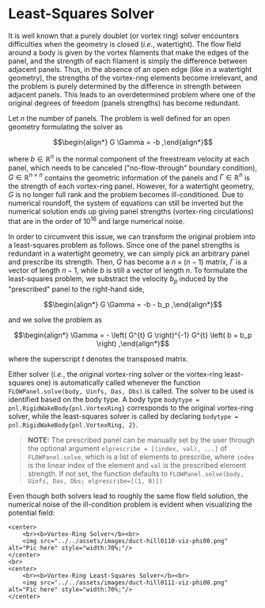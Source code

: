 # Least-Squares Solver

It is well known that a purely doublet (or vortex ring) solver encounters
difficulties when the geometry is closed (*i.e.*, watertight).
The flow field around a body is given by the vortex filaments that make the
edges of the panel, and the
strength of each filament is simply the difference between adjacent panels.
Thus, in the absence of an open edge (like in a watertight geometry), the
strengths of the vortex-ring elements become irrelevant, and the problem
is purely determined by the difference in strength between adjacent panels.
This leads to an overdetermined problem where one of the original degrees of
freedom (panels strengths) has become redundant.

Let $n$ the number of panels. The problem is well defined for an open
geometry formulating the solver as
```math
\begin{align*}
    G \Gamma = -b
,\end{align*}
```
where $b \in \mathbb{R}^{n}$ is the normal component of the freestream velocity
at each panel, which needs to be canceled ("no-flow-through" boundary
condition), $G \in \mathbb{R}^{n\times n}$ contains the geometric
information of the panels and $\Gamma \in \mathbb{R}^{n}$ is the
strength of each vortex-ring panel.
However, for a watertight geometry, $G$ is no longer full rank and the
problem becomes ill-conditioned.
Due to numerical roundoff, the system of equations can still be inverted
but the numerical solution ends up giving panel strengths (vortex-ring
circulations) that are in the order of $10^{16}$ and large numerical
noise.

In order to circumvent this issue, we can transform the original
problem into a least-squares problem as follows.
Since one of the panel strengths is redundant in a watertight geometry,
we can simply pick an arbitrary panel and prescribe its strength.
Then, $G$ has become a $n\times (n-1)$ matrix, $\Gamma$ is a
vector of length $n-1$, while $b$ is still a vector of length $n$.
To formulate the least-squares problem, we substract the velocity $b_p$
induced by the "prescribed" panel  to the right-hand side,
```math
\begin{align*}
    G \Gamma = -b - b_p
,\end{align*}
```
and we solve the problem as
```math
\begin{align*}
    \Gamma = - \left( G^{t} G \right)^{-1} G^{t} \left( b + b_p \right)
,\end{align*}
```
where the superscript $t$ denotes the transposed matrix.

Either solver (*i.e.*, the original vortex-ring solver or the vortex-ring
least-squares one) is automatically called whenever the function
`FLOWPanel.solve(body, Uinfs, Das, Dbs)` is called.
The solver to be used is identified based on the body type.
A body type `bodytype = pnl.RigidWakeBody{pnl.VortexRing}` corresponds to
the original vortex-ring solver, while the least-squares solver is called
by declaring `bodytype = pnl.RigidWakeBody{pnl.VortexRing, 2}`.

> **NOTE:** The prescribed panel can be manually set by the user through the optional argument `elprescribe = [(index, val), ...]` of `FLOWPanel.solve`, which is a list of elements to prescribe, where `index` is the linear index of the element and `val` is the prescribed element strength. If not set, the function defaults to `FLOWPanel.solve(body, Uinfs, Das, Dbs; elprescribe=[(1, 0)])`

Even though both solvers lead to roughly the same flow field solution, the
numerical noise of the ill-condition problem is evident when visualizing the
potential field:

```@raw html
<center>
    <br><b>Vortex-Ring Solver</b><br>
    <img src="../../assets/images/duct-hill0110-viz-phi00.png" alt="Pic here" style="width:70%;"/>
</center>
<br>
<center>
    <br><b>Vortex-Ring Least-Squares Solver</b><br>
    <img src="../../assets/images/duct-hill0111-viz-phi00.png" alt="Pic here" style="width:70%;"/>
</center>
```

